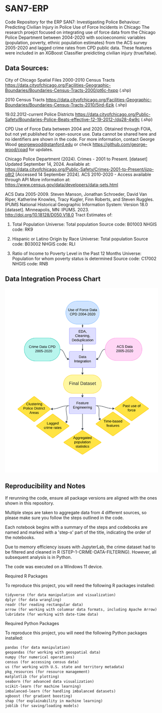 # SAN7-ERP
Code Repository for the ERP SAN7: Investigasting Police Behaviour: Predicting Civilian Injury in Police Use of Force Incidents in Chicago
The research proejct focused on integrating use of force data from the Chicago Police Department between 2004-2020 with socioeconomic variables (population, poverty, ethnic population estimates) from the ACS survey 2005-2020 and lagged crime rates from CPD public data. 
These features were included in an XGBoost Classifier preidicting civilian injury (true/false). 
## Data Sources:
City of Chicago Spatial Files
  2000-2010 Census Tracts	https://data.cityofchicago.org/Facilities-Geographic-Boundaries/Boundaries-Census-Tracts-2000/pt6c-hxpp (.shp)
	
  2010	Census Tracts	https://data.cityofchicago.org/Facilities-Geographic-Boundaries/Boundaries-Census-Tracts-2010/5jrd-6zik (.shp)
	
  19.02.2012-current	Police Districts	https://data.cityofchicago.org/Public-Safety/Boundaries-Police-Beats-effective-12-19-2012-/dq28-4w9c (.shp)

  CPD Use of Force Data between 2004 and 2020. Obtained through FOIA, but not yet published for open-source use. Data cannot be shared here and no identifiers are shown in the code. For more information, contact George Wood georgewood@stanford.edu or check https://github.com/george-wood/cpad for updates.
	
  Chicago Police Department (2024). Crimes - 2001 to Present. [dataset] Updated September 14, 2024. Available at: https://data.cityofchicago.org/Public-Safety/Crimes-2001-to-Present/ijzp-q8t2 [Accessed 14 September 2024].
	ACS 2010-2020 - Access available through API More information at: https://www.census.gov/data/developers/data-sets.html

  ACS Data 2005-2009. Steven Manson, Jonathan Schroeder, David Van Riper, Katherine Knowles, Tracy Kugler, Finn Roberts, and Steven Ruggles. IPUMS National Historical Geographic Information System: Version 18.0 [dataset]. Minneapolis, MN: IPUMS. 2023. http://doi.org/10.18128/D050.V18.0
  Tract Estimates of: 
	
1. Total Population
   Universe:    Total population
   Source code: B01003
   NHGIS code:  RK9

2. Hispanic or Latino Origin by Race
   Universe:    Total population
   Source code: B03002
   NHGIS code:  RLI

3. Ratio of Income to Poverty Level in the Past 12 Months
   Universe:   Population for whom poverty status is determined
   Source code: C17002
   NHGIS code:  RNB
   
## Data Integration Process Chart
![Flowchart](data_integration_chart.png)

## Reproducibility and Notes
If rerunning the code, ensure all package versions are aligned with the ones shown in this repository. 

Multiple steps are taken to aggregate data from 4 different sources, so please make sure you follow the steps outlined in the code. 

Each notebook begins with a summary of the steps and codebooks are named and marked with a 'step-x' part of the title, indicating the order of the notebooks.

Due to memory efficiency issues with JupyterLab, the crime dataset had to be filtered and cleaned in R (STEP-1-CRIME-DATA-FILTERING). However, all subsequent analysis is in Python.

The code was executed on a Windows 11 device.

Required R Packages

To reproduce this project, you will need the following R packages installed:

    tidyverse (for data manipulation and visualization)
    dplyr (for data wrangling)
    readr (for reading rectangular data)
    arrow (for working with columnar data formats, including Apache Arrow)
    lubridate (for working with date-time data)


Required Python Packages

To reproduce this project, you will need the following Python packages installed:

    pandas (for data manipulation)
    geopandas (for working with geospatial data)
    numpy (for numerical operations)
    census (for accessing census data)
    us (for working with U.S. state and territory metadata)
    pkg_resources (for resource management)
    matplotlib (for plotting)
    seaborn (for advanced data visualization)
    scikit-learn (for machine learning)
    imbalanced-learn (for handling imbalanced datasets)
    xgboost (for gradient boosting)
    shap (for explainability in machine learning)
    joblib (for saving/loading models)
